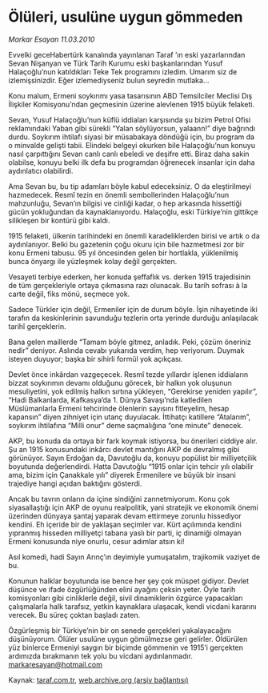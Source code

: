 # Ölüleri, usulüne uygun gömmeden

*Markar Esayan 11.03.2010*

<div class="yazi"><p>Evvelki geceHabertürk kanalında yayınlanan Taraf ’ın eski yazarlarından Sevan Nişanyan ve Türk Tarih Kurumu eski başkanlarından Yusuf Halaçoğlu’nun katıldıkları Teke Tek programını izledim. Umarım siz de izlemişsinizdir. Eğer izlemediyseniz bulun seyredin mutlaka...</p>
<p>Konu malum, Ermeni soykırımı yasa tasarısının ABD Temsilciler Meclisi Dış İlişkiler Komisyonu’ndan geçmesinin üzerine alevlenen 1915 büyük felaketi.</p>
<p>Sevan, Yusuf Halaçoğlu’nun küflü iddiaları karşısında şu bizim Petrol Ofisi reklamındaki Yaban gibi sürekli “Yalan söylüyorsun, yalaann!” diye bağrındı durdu. Soykırım ihtilafı siyasi bir müsabakaya döndüğü için, bu program da o minvalde gelişti tabii. Elindeki belgeyi okurken bile Halaçoğlu’nun konuyu nasıl çarpıttığını Sevan canlı canlı ebeledi ve deşifre etti. Biraz daha sakin olabilse, konuyu belki ilk defa bu programdan öğrenecek insanlar için daha aydınlatıcı olabilirdi.</p>
<p>Ama Sevan bu, bu tip adamları böyle kabul edeceksiniz. O da eleştirilmeyi hazmedecek. Resmî tezin en önemli sembollerinden Halaçoğlu’nun mahzunluğu, Sevan’ın bilgisi ve cinliği kadar, o hep arkasında hissettiği gücün yokluğundan da kaynaklanıyordu. Halaçoğlu, eski Türkiye’nin gittikçe silikleşen bir kontürü gibi kaldı.</p>
<p>1915 felaketi, ülkenin tarihindeki en önemli karadeliklerden birisi ve artık o da aydınlanıyor. Belki bu gazetenin çoğu okuru için bile hazmetmesi zor bir konu Ermeni tabusu. 95 yıl öncesinden gelen bir hortlakla, yüklenilmiş bunca önyargı ile yüzleşmek kolay değil gerçekten.</p>
<p>Vesayeti terbiye ederken, her konuda şeffaflık vs. derken 1915 trajedisinin de tüm gerçekleriyle ortaya çıkmasına razı olunacak. Bu tarih sofrası à la carte değil, fiks mönü, seçmece yok.</p>
<p>Sadece Türkler için değil, Ermeniler için de durum böyle. İşin nihayetinde iki tarafın da keskinlerinin savunduğu tezlerin orta yerinde durduğu anlaşılacak tarihî gerçeklerin.</p>
<p>Bana gelen maillerde “Tamam böyle gitmez, anladık. Peki, çözüm öneriniz nedir” deniyor. Aslında cevabı yukarıda verdim, hep veriyorum. Duymak isteyen duyuyor; başka bir sihirli formül yok açıkçası.</p>
<p>Devlet önce inkârdan vazgeçecek. Resmî tezde yıllardır işlenen iddiaların bizzat soykırımın devamı olduğunu görecek, bir halkın yok oluşunun mesuliyetini, yok edilmiş halkın sırtına yükleyen, “Gerekirse yeniden yapılır”, “Hadi Balkanlarda, Kafkasya’da 1. Dünya Savaşı’nda katledilen Müslümanlarla Ermeni tehcirinde ölenlerin sayısını fitleyelim, hesap kapansın” diyen zihniyet için utanç duyulacak. İttihatçı katillere “Atalarım”, soykırım ihtilafına “Milli onur” deme saçmalığına “one minute” denecek.</p>
<p>AKP, bu konuda da ortaya bir fark koymak istiyorsa, bu önerileri ciddiye alır. Şu an 1915 konusundaki inkârcı devlet mantığını AKP de devralmış gibi görünüyor. Sayın Erdoğan da, Davutoğlu da, konuyu popülist bir milliyetçilik boyutunda değerlendirdi. Hatta Davutoğlu “1915 onlar için tehcir yılı olabilir ama, bizim için Çanakkale yılı” diyerek Ermenilere ve büyük bir insani trajediye hangi açıdan baktığını gösterdi.</p>
<p>Ancak bu tavrın onların da içine sindiğini zannetmiyorum. Konu çok siyasallaştığı için AKP de oyunu realpolitik, yani stratejik ve ekonomik önemi üzerinden dünyaya şantaj yaparak devam ettirmeye zorunlu hissediyor kendini. Eh içeride bir de yaklaşan seçimler var. Kürt açılımında kendini yıpranmış hisseden milliyetçi tabana yaslı bir parti, iç dinamiği olmayan Ermeni konusunda niye onurlu, cesur adımlar atsın ki!</p>
<p>Asıl komedi, hadi Sayın Arınç’ın deyimiyle yumuşatalım, trajikomik vaziyet de bu.</p>
<p>Konunun halklar boyutunda ise bence her şey çok müspet gidiyor. Devlet düşünce ve ifade özgürlüğünden elini ayağını çeksin yeter. Öyle tarih komisyonları gibi cinliklerle değil, sivil dinamiklerin özgürce yapacakları çalışmalarla halk tarafsız, yetkin kaynaklara ulaşacak, kendi vicdani kararını verecek. Bu süreç çoktan başladı zaten.</p>
<p>Özgürleşmiş bir Türkiye’nin bir on senede gerçekleri yakalayacağını düşünüyorum. Ölüler usulüne uygun gömülmezse geri gelirler. Öldürülen yüz binlerce Ermeniyi saygın bir biçimde gömmenin ve 1915’i gerçekten ardımızda bırakmanın tek yolu bu vicdani aydınlanmadır. <a href="mailto:markaresayan@hotmail.com">markaresayan@hotmail.com</a></p>
</div>

Kaynak: [taraf.com.tr](http://www.taraf.com.tr:80/makale/10384.htm), [web.archive.org (arşiv bağlantısı)](http://web.archive.org/web/20100314144241/http://www.taraf.com.tr:80/makale/10384.htm)
